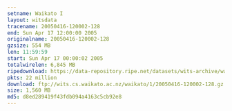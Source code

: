```yaml
---
setname: Waikato I
layout: witsdata
tracename: 20050416-120002-128
end: Sun Apr 17 12:00:00 2005
originalname: 20050416-120002-128
gzsize: 554 MB
len: 11:59:59
start: Sun Apr 17 00:00:02 2005
totalwirelen: 6,845 MB
ripedownload: https://data-repository.ripe.net/datasets/wits-archive/waikato/1/20050416-120002-128.gz
pkts: 22 million
download: ftp://wits.cs.waikato.ac.nz/waikato/1/20050416-120002-128.gz
size: 1,560 MB
md5: d8ed289419f43fdb094a4163c5cb92e8
---
```


